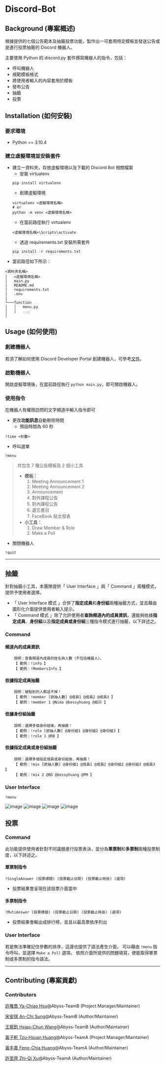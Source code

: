 # Discord-Bot
## Background (專案概述)
根據提供的七個公告範本及抽籤投票功能，製作出一可套用特定模板並發送公告或是進行投票抽籤的 Discord 機器人。

主要使用 Python 的 discord.py 套件撰寫機器人的指令，包括：
* 呼叫機器人
* 規範模板格式
* 將使用者輸入的內容套用於模板
* 發布公告
* 抽籤
* 投票

## Installation (如何安裝)
### 要求環境
* Python == 3.10.4

### 建立虛擬環境並安裝套件
* 建立一資料夾，存放虛擬環境以及下載的 Discord Bot 相關檔案
  * 安裝 virtualenv
  ```
  pip install virtualenv
  ```
  * 創建虛擬環境
  ```
  virtualenv <虛擬環境名稱>
  # or
  python -m venv <虛擬環境名稱>
  ```
  * 在當前路徑執行 virtualenv
  ```
  <虛擬環境名稱>\Scripts\activate
  ```
  * 透過 requirements.txt 安裝所需套件
  ```
  pip install -r requirements.txt
  ```
* 當前路徑如下所示：
```
<資料夾名稱>
│   <虛擬環境名稱>
|   main.py
|   README.md
|   requirements.txt
|   .env
|   
└───function
│   │   menu.py
│   │   ...
│   
```
## Usage (如何使用)
### 創建機器人
若須了解如何使用 Discord Developer Portal 創建機器人，可參考[文件](https://github.com/Project-Abyss/Discord-Bot/blob/main/create_discord_bot_application.md)。
### 啟動機器人
開啟虛擬環境後，在當前路徑執行 ```python main.py```，即可開啟機器人。
### 使用指令
在機器人有權限訪問的文字頻道中輸入指令即可
* 更改**功能訊息**自動刪除時間
  * 預設時間為 60 秒
```
!time <秒數>
```
* 呼叫選單
```
!menu
```
> 共包含 7 種公告模板及 2 個小工具
> * **模板：**
>    1. Meeting Announcement 1
>    2. Meeting Announcement 2
>    3. Announcement
>    4. 對外課程公告
>    5. 對內課程公告
>    6. 遺忘書目
>    7. FaceBook 貼文發表
> * **小工具：**
>    1. Draw Member & Role
>    2. Make a Poll
* 關閉機器人
```
!quit
```
---
## 抽籤
針對抽籤小工具，本團隊提供「 User Interface 」與「 Command 」兩種模式，提供予使用者選擇。
* 「 User Interface 模式 」合併了**指定成員**和**身份組**兩種抽籤方式，並且藉由圖形化介面提供使用者輸入提示。
* 「 Command 模式 」除了允許使用者**查詢頻道內的成員資訊**，還能夠依據**指定成員**、**身份組**以及**指定成員或身份組**三種指令模式進行抽籤，以下詳述之。
### Command
#### 頻道內的成員資訊
```
    說明：查看頻道內成員的姓名與人數（不包括機器人）。
    【 範例：!info 】
    【 範例：!MembersInfo 】
```

#### 依據指定成員抽籤
```
    說明：被點到的人都逃不掉！
    【 範例：!member [欲抽人數] @成員1 @成員2 @成員3 】
    【 範例：!member 1 @Nima @bessyhuang @紙只 】
```

#### 依據身份組抽籤           
```
    說明：選擇多個身份組後，再抽簽！
    【 範例：!role [欲抽人數] @身份組1 @身份組2 @身份組3 】
    【 範例：!role 1 @RD 】
```

#### 依據指定成員或身份組抽籤
```
    說明：選擇多個指定成員或身份組後，再抽簽！
    【 範例：!mix [欲抽人數] @身份組1 @成員1 @成員2 @身份組2 @身份組3 @成員3 】
    【 範例：!mix 2 @RD @bessyhuang @PM 】
```
### User Interface
```
!menu
```
![image](https://user-images.githubusercontent.com/42068007/225680528-28a1ab55-ed66-434c-81d8-391cd30cecf8.png)
![image](https://user-images.githubusercontent.com/42068007/225680846-d1127d83-5bae-455a-b30d-0680b0e6ad5e.png)
![image](https://user-images.githubusercontent.com/42068007/225680890-c3281432-26f9-419b-a687-23e362db24ff.png)
![image](https://user-images.githubusercontent.com/42068007/225680939-c3d65112-0187-4e84-b412-2406e38d60fc.png)

## 投票
### Command
此功能提供使用者針對不同議題進行投票表決，並分為**單票制**和**多票制**兩種投票制度，以下詳述之。
#### 單票制指令
```
!SingleAnswer (投票標題) (投票截止日期) (投票截止時辰) (選項)
```
* 投票結果會呈現在該投票介面當中

#### 多票制指令
```
!MutiAnswer (投票標題) (投票截止日期) (投票截止時辰) (選項)
```
* 投票結果會輸出成排行榜，並且以最高票依序列出

### User Interface
若是無法準確記住參數的排序，這邊也提供了語法產生介面，
可以藉由 `!menu` 指令呼叫，並選擇 `Make a Poll` 選項，
依照介面所提供的問題填寫，便能取得單票制或多票制的指令語法。

---

## Contributing (專案貢獻)
### Contributors
[許雅喬 Ya-Chiao Hsu](https://github.com/Chiao52)@Abyss-TeamB (Project Manager/Maintainer)

[宋安琪 An-Chi Sung](https://github.com/Anzheim)@Abyss-TeamB (Author/Maintainer)

[王筱鈞 Hsiao-Chun Wang](https://github.com/momo8042)@Abyss-TeamB (Author/Maintainer)

[黃子軒 Tzu-Hsuan Huang](https://github.com/Nima-Huang)@Abyss-TeamA (Project Manager/Maintainer)

[黃丰嘉 Feng-Chia Huang](https://github.com/bessyhuang)@Abyss-TeamA (Author/Maintainer)

[許至齊 Zhi-Qi Xu](https://github.com/xkeBANg)@Abyss-TeamA (Author/Maintainer)

